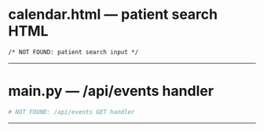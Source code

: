 ﻿
# calendar.html — patient search HTML

~~~html
/* NOT FOUND: patient search input */
~~~
---

# main.py — /api/events handler

~~~python
# NOT FOUND: /api/events GET handler
~~~
---
